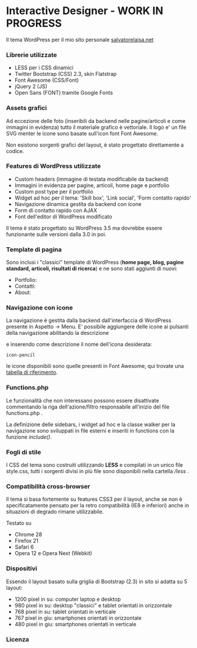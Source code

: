 Interactive Designer - WORK IN PROGRESS
=======================================

Il tema WordPress per il mio sito personale [salvatorelaisa.net](http://www.salvatorelaisa.net)

### Librerie utilizzate
- LESS per i CSS dinamici
- Twitter Bootstrap (CSS) 2.3, skin Flatstrap
- Font Awesome (CSS/Font)
- jQuery 2 (JS)
- Open Sans (FONT) tramite Google Fonts

### Assets grafici
Ad eccezione delle foto (inseribili da backend nelle pagine/articoli e come immagini in evidenza) tutto il materiale grafico è vettoriale. Il logo e' un file SVG menter le icone sono basate sull'icon font Font Awesome.

Non esistono sorgenti grafici del layout, è stato progettato direttamente a codice.

### Features di WordPress utilizzate
- Custom headers (immagine di testata modificabile da backend)
- Immagini in evidenza per pagine, articoli, home page e portfolio
- Custom post type per il portfolio
- Widget ad hoc per il tema: 'Skill box', 'Link social', 'Form contatto rapido'
- Navigazione dinamica gestita da backend con icone
- Form di contatto rapido con AJAX
- Font dell'editor di WordPress modificato

Il tema è stato progettato su WordPress 3.5 ma dovrebbe essere funzionante sulle versioni dalla 3.0 in poi.

### Template di pagina
Sono inclusi i "classici" template di WordPress (**home page, blog, pagine standard, articoli, risultati di ricerca**) e ne sono stati aggiunti di nuovi:

- Portfolio:
- Contatti:
- About: 

### Navigazione con icone
La navigazione è gestita dalla backend dall'interfaccia di WordPress presente in Aspetto -> Menu. E' possibile aggiungere delle icone ai pulsanti della navigazione abilitando la descrizione

e inserendo come descrizione il nome dell'icona desiderata:

`icon-pencil`

le icone disponibili sono quelle presenti in Font Awesome, qui trovate una [tabella di riferimento](http://fortawesome.github.io/Font-Awesome/cheatsheet/).


### Functions.php
Le funzionalità che non interessano possono essere disattivate commentando la riga dell'azione/filtro responsabile all'inizio del file functions.php .

La definizione delle sidebars, i widget ad hoc e la classe walker per la navigazione sono sviluppati in file esterni e inseriti in functions con la funzione *include()*.

### Fogli di stile
I CSS del tema sono costruiti utilizzando **LESS** e compilati in un unico file style.css, tutti i sorgenti divisi in più file sono disponibili nella cartella */less* .

### Compatibilità cross-browser
Il tema si basa fortemente su features CSS3 per il layout, anche se non è specificatamente pensato per la retro compatibilità (IE8 e inferiori) anche in situazioni di degrado rimane utilizzabile.

Testato su
- Chrome 28
- Firefox 21
- Safari 6
- Opera 12 e Opera Next (Webkit)

### Dispositivi
Essendo il layout basato sulla griglia di Bootstrap (2.3) in sito si adatta su 5 layout:

- 1200 pixel in su: computer laptop e desktop
- 980 pixel in su: desktop "classici" e tablet orientati in orizzontale
- 768 pixel in su: tablet orientati in verticale
- 767 pixel in giu: smartphones orientati in orizzontale
- 480 pixel in giu: smartphones orientati in verticale

### Licenza


